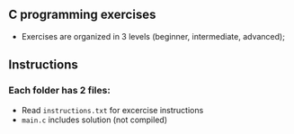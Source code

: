 ## C programming exercises 
- Exercises are organized in 3 levels (beginner, intermediate, advanced);

## Instructions

### Each folder has 2 files:
- Read `instructions.txt` for excercise instructions
- `main.c` includes solution (not compiled)

